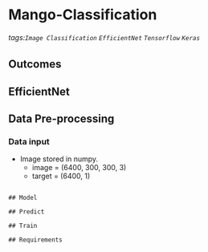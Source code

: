 # Mango-Classification
###### tags:`Image Classification` `EfficientNet` `Tensorflow` `Keras`

## Outcomes

## EfficientNet

## Data Pre-processing
### Data input
* Image stored in numpy.
  * image = (6400, 300, 300, 3) 
  * target = (6400, 1)


```

## Model

## Predict

## Train

## Requirements
